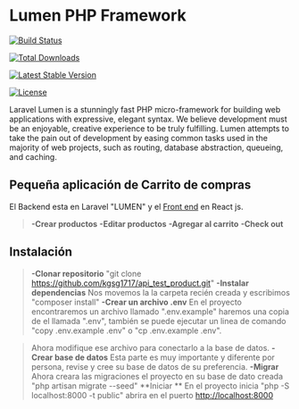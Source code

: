 
# Lumen PHP Framework

  

[![Build Status](https://travis-ci.org/laravel/lumen-framework.svg)](https://travis-ci.org/laravel/lumen-framework)

[![Total Downloads](https://poser.pugx.org/laravel/lumen-framework/d/total.svg)](https://packagist.org/packages/laravel/lumen-framework)

[![Latest Stable Version](https://poser.pugx.org/laravel/lumen-framework/v/stable.svg)](https://packagist.org/packages/laravel/lumen-framework)

[![License](https://poser.pugx.org/laravel/lumen-framework/license.svg)](https://packagist.org/packages/laravel/lumen-framework)

  

Laravel Lumen is a stunningly fast PHP micro-framework for building web applications with expressive, elegant syntax. We believe development must be an enjoyable, creative experience to be truly fulfilling. Lumen attempts to take the pain out of development by easing common tasks used in the majority of web projects, such as routing, database abstraction, queueing, and caching.

## Pequeña aplicación de Carrito de compras

El Backend esta en Laravel "LUMEN" y el [Front end](https://github.com/kgsg1717/React_js_shopping_cart) en React js.



> **-Crear productos** 
> **-Editar productos** 
> **-Agregar al carrito** 
> **-Check out** 


## Instalación


> **-Clonar repositorio** 
> "git clone https://github.com/kgsg1717/api_test_product.git" 
> **-Instalar dependencias** 
> Nos movemos la la carpeta recién creada y escribimos "composer install"
> **-Crear un archivo .env** 
> En el proyecto encontraremos un archivo llamado ".env.example" haremos una copia de el llamada ".env", también se puede ejecutar un linea de comando "copy .env.example .env" o  "cp .env.example .env".
> 

>Ahora modifique ese archivo para conectarlo a la base de datos.
> **-Crear base de datos** Esta parte es muy importante y diferente por persona, revise y cree su base de datos de su preferencia.
>  **-Migrar** Ahora creara las migraciones el proyecto en su base de dato creada "php artisan migrate --seed"
> **Iniciar ** 
> En el proyecto inicia "php -S localhost:8000 -t public" abrira en el puerto [http://localhost:8000](http://localhost:8000)
